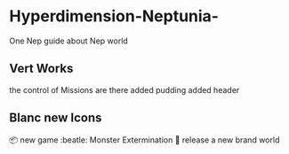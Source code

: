# Hyperdimension-Neptunia-
One Nep guide about Nep world

## Vert Works

the control of Missions are there
added pudding 
added header
## Blanc new Icons
:package: new game 
:beatle: Monster Extermination
:checkered_flag: release a new brand world